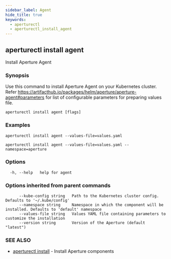 ```yaml
---
sidebar_label: Agent
hide_title: true
keywords:
  - aperturectl
  - aperturectl_install_agent
---
```


## aperturectl install agent

Install Aperture Agent

### Synopsis

Use this command to install Aperture Agent on your Kubernetes cluster.
Refer https://artifacthub.io/packages/helm/aperture/aperture-agent#parameters for list of configurable parameters for preparing values file.

```
aperturectl install agent [flags]
```

### Examples

```
aperturectl install agent --values-file=values.yaml

aperturectl install agent --values-file=values.yaml --namespace=aperture
```

### Options

```
  -h, --help   help for agent
```

### Options inherited from parent commands

```
      --kube-config string   Path to the Kubernetes cluster config. Defaults to '~/.kube/config'
      --namespace string     Namespace in which the component will be installed. Defaults to 'default' namespace
      --values-file string   Values YAML file containing parameters to customize the installation
      --version string       Version of the Aperture (default "latest")
```

### SEE ALSO

- [aperturectl install](/reference/aperturectl/install/install.md) - Install Aperture components
